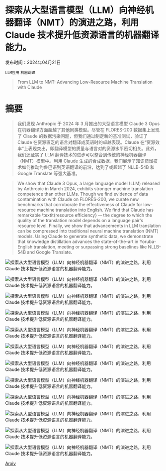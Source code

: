# 探索从大型语言模型（LLM）向神经机器翻译（NMT）的演进之路，利用 Claude 技术提升低资源语言的机器翻译能力。

发布时间：2024年04月21日

`LLM应用` `机器翻译`

> From LLM to NMT: Advancing Low-Resource Machine Translation with Claude

# 摘要

> 我们发现 Anthropic 于 2024 年 3 月推出的大型语言模型 Claude 3 Opus 在机器翻译方面超越了其他同类模型。尽管在 FLORES-200 数据集上发现了 Claude 的数据污染问题，但我们通过制定新的基准测试，验证了 Claude 在资源匮乏的语言对翻译成英语时的卓越表现。Claude 在“资源效率”上表现突出，即翻译模型的质量与语言对的资源水平密切相关。此外，我们还证实了 LLM 翻译技术的进步可以整合到传统的神经机器翻译（NMT）模型中。利用 Claude 生成的合成数据，我们展示了知识蒸馏技术如何推动约鲁巴语到英语翻译的前沿，达到了或超越了 NLLB-54B 和 Google Translate 等强大基准。

> We show that Claude 3 Opus, a large language model (LLM) released by Anthropic in March 2024, exhibits stronger machine translation competence than other LLMs. Though we find evidence of data contamination with Claude on FLORES-200, we curate new benchmarks that corroborate the effectiveness of Claude for low-resource machine translation into English. We find that Claude has remarkable \textit{resource efficiency} -- the degree to which the quality of the translation model depends on a language pair's resource level. Finally, we show that advancements in LLM translation can be compressed into traditional neural machine translation (NMT) models. Using Claude to generate synthetic data, we demonstrate that knowledge distillation advances the state-of-the-art in Yoruba-English translation, meeting or surpassing strong baselines like NLLB-54B and Google Translate.

![探索从大型语言模型（LLM）向神经机器翻译（NMT）的演进之路，利用 Claude 技术提升低资源语言的机器翻译能力。](../../../paper_images/2404.13813/diff_in_pct_change_xxx_eng.png)

![探索从大型语言模型（LLM）向神经机器翻译（NMT）的演进之路，利用 Claude 技术提升低资源语言的机器翻译能力。](../../../paper_images/2404.13813/diff_in_pct_change_eng_xxx.png)

![探索从大型语言模型（LLM）向神经机器翻译（NMT）的演进之路，利用 Claude 技术提升低资源语言的机器翻译能力。](../../../paper_images/2404.13813/GPT-4_correlation.png)

![探索从大型语言模型（LLM）向神经机器翻译（NMT）的演进之路，利用 Claude 技术提升低资源语言的机器翻译能力。](../../../paper_images/2404.13813/num_wiki_pages_correlation.png)

![探索从大型语言模型（LLM）向神经机器翻译（NMT）的演进之路，利用 Claude 技术提升低资源语言的机器翻译能力。](../../../paper_images/2404.13813/iwslt_chrf_scores.png)

![探索从大型语言模型（LLM）向神经机器翻译（NMT）的演进之路，利用 Claude 技术提升低资源语言的机器翻译能力。](../../../paper_images/2404.13813/ChatGPT_correlation.png)

![探索从大型语言模型（LLM）向神经机器翻译（NMT）的演进之路，利用 Claude 技术提升低资源语言的机器翻译能力。](../../../paper_images/2404.13813/OPT_175B_correlation.png)

![探索从大型语言模型（LLM）向神经机器翻译（NMT）的演进之路，利用 Claude 技术提升低资源语言的机器翻译能力。](../../../paper_images/2404.13813/Llama2_7B_correlation.png)

![探索从大型语言模型（LLM）向神经机器翻译（NMT）的演进之路，利用 Claude 技术提升低资源语言的机器翻译能力。](../../../paper_images/2404.13813/Llama2_7B_Chat_correlation.png)

![探索从大型语言模型（LLM）向神经机器翻译（NMT）的演进之路，利用 Claude 技术提升低资源语言的机器翻译能力。](../../../paper_images/2404.13813/M2M_12B_correlation.png)

![探索从大型语言模型（LLM）向神经机器翻译（NMT）的演进之路，利用 Claude 技术提升低资源语言的机器翻译能力。](../../../paper_images/2404.13813/XGLM_7.5B_correlation.png)

![探索从大型语言模型（LLM）向神经机器翻译（NMT）的演进之路，利用 Claude 技术提升低资源语言的机器翻译能力。](../../../paper_images/2404.13813/Falcon_7B_correlation.png)

[Arxiv](https://arxiv.org/abs/2404.13813)